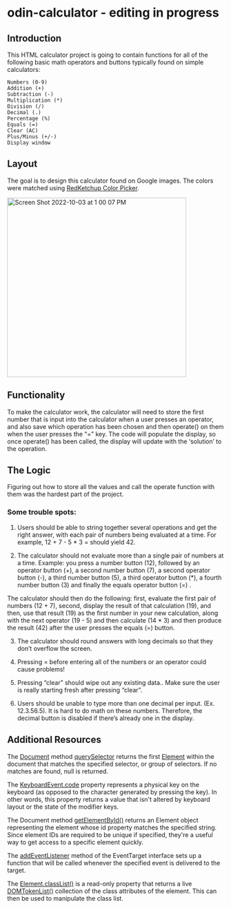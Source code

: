 # odin-calculator - editing in progress

## Introduction

This HTML calculator project is going to contain functions for all of the following basic math operators and buttons typically found on simple calculators:

    Numbers (0-9)
    Addition (+)
    Subtraction (-)
    Multiplication (*)
    Division (/)
    Decimal (.)
    Percentage (%)
    Equals (=)
    Clear (AC)
    Plus/Minus (+/-)
    Display window

## Layout

The goal is to design this calculator found on Google images. The colors were matched using [RedKetchup Color Picker](https://redketchup.io/color-picker).

<img width="415" alt="Screen Shot 2022-10-03 at 1 00 07 PM" src="https://user-images.githubusercontent.com/61169982/193636711-5ed0e16f-3f43-46ae-85da-84155d913a57.png">

## Functionality

To make the calculator work, the calculator will need to store the first number that is input into the calculator when a user presses an operator, and also save which operation has been chosen and then operate() on them when the user presses the “=” key. The code will populate the display, so once operate() has been called, the display will update with the ‘solution’ to the operation.

## The Logic

Figuring out how to store all the values and call the operate function with them was the hardest part of the project.

### Some trouble spots:

1. Users should be able to string together several operations and get the
   right answer, with each pair of numbers being evaluated at a time. For example,
   12 + 7 - 5 \* 3 = should yield 42.

2. The calculator should not evaluate more than a single pair of numbers
   at a time. Example: you press a number button (12), followed by an operator
   button (+), a second number button (7), a second operator button (-), a third
   number button (5), a third operator button (\*), a fourth number button (3) and
   finally the equals operator button (=) .

The calculator should then do the following: first, evaluate the first pair of
numbers (12 + 7), second, display the result of that calculation (19), and then,
use that result (19) as the first number in your new calculation, along with the
next operator (19 - 5) and then calculate (14 \* 3) and then produce the result (42)
after the user presses the equals (=) button.

3. The calculator should round answers with long decimals so that they don’t overflow
   the screen.

4. Pressing = before entering all of the numbers or an operator could cause problems!

5. Pressing “clear” should wipe out any existing data.. Make sure the user is really
   starting fresh after pressing “clear”.

6. Users should be unable to type more than one decimal per input. (Ex. 12.3.56.5).
   It is hard to do math on these numbers. Therefore, the decimal button is disabled if
   there’s already one in the display.

## Additional Resources

The [Document](https://developer.mozilla.org/en-US/docs/Web/API/Document) method [querySelector](https://developer.mozilla.org/en-US/docs/Web/API/Document/querySelector) returns the first [Element](https://developer.mozilla.org/en-US/docs/Web/API/Element) within the document that matches the specified selector, or group of selectors. If no matches are found, null is returned.

The [KeyboardEvent.code](https://developer.mozilla.org/en-US/docs/Web/API/KeyboardEvent/code) property represents a physical key on the keyboard (as opposed to the character generated
by pressing the key). In other words, this property returns a value that isn't altered by
keyboard layout or the state of the modifier keys.

The Document method [getElementById()](https://developer.mozilla.org/en-US/docs/Web/API/Document/getElementById) returns an Element object representing the element whose id property matches the specified string. Since element IDs are required to be unique if specified, they're
a useful way to get access to a specific element quickly.

The [addEventListener](https://developer.mozilla.org/en-US/docs/Web/API/EventTarget/addEventListener) method of the EventTarget interface sets up a function that will be called whenever the specified event is delivered to the target.

The [Element.classList()](https://developer.mozilla.org/en-US/docs/Web/API/Element/classList) is a read-only property that returns a live [DOMTokenList()](https://developer.mozilla.org/en-US/docs/Web/API/DOMTokenList) collection of the class attributes of the element. This can then be used to manipulate the class list.

